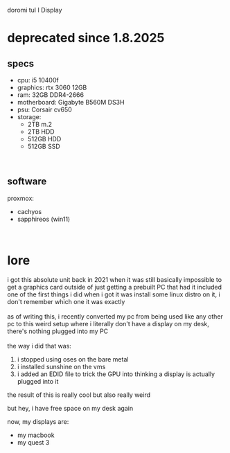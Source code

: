 doromi tul I
Display
# deprecated since 1.8.2025
## specs
- cpu: i5 10400f
- graphics: rtx 3060 12GB
- ram: 32GB DDR4-2666
- motherboard: Gigabyte B560M DS3H
- psu: Corsair cv650
- storage:
    - 2TB m.2 
    - 2TB HDD
    - 512GB HDD
    - 512GB SSD
<br>

## software
proxmox:
- cachyos
- sapphireos (win11)
<br>

# lore
i got this absolute unit back in 2021 when it was still basically impossible to get a graphics card outside of just getting a prebuilt PC that had it included
<br>
one of the first things i did when i got it was install some linux distro on it, i don't remember which one it was exactly
<br>
<br>
as of writing this, i recently converted my pc from being used like any other pc to this weird setup where i literally don't have a display on my desk, there's nothing plugged into my PC
<br>
<br>
the way i did that was:

1. i stopped using oses on the bare metal
2. i installed sunshine on the vms
3. i added an EDID file to trick the GPU into thinking a display is actually plugged into it

the result of this is really cool but also really weird

but hey, i have free space on my desk again

now, my displays are:

- my macbook
- my quest 3